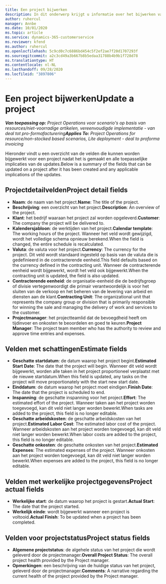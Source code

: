 ```yaml
---
title: Een project bijwerken
description: In dit onderwerp krijgt u informatie over het bijwerken van projecten in Project Operations.
author: ruhercul
manager: Annbe
ms.date: 10/01/2020
ms.topic: article
ms.service: dynamics-365-customerservice
ms.reviewer: kfend
ms.author: ruhercul
ms.openlocfilehash: 5c9cd0c7c6886bd454c5f2ef2ae7f20d1707293f
ms.sourcegitcommit: a2c3cd49a3b667b8b5edaa31788b4b9b1f728d78
ms.translationtype: HT
ms.contentlocale: nl-NL
ms.lasthandoff: 09/28/2020
ms.locfileid: "3897806"
---
```

# <a name="update-a-project"></a><span data-ttu-id="6d94f-103">Een project bijwerken</span><span class="sxs-lookup"><span data-stu-id="6d94f-103">Update a project</span></span>

<span data-ttu-id="6d94f-104">_**Van toepassing op:** Project Operations voor scenario's op basis van resources/niet-voorradige artikelen, vereenvoudigde implementatie - van deal tot pro-formafacturering_</span><span class="sxs-lookup"><span data-stu-id="6d94f-104">_**Applies To:** Project Operations for resource/non-stocked based scenarios, Lite deployment - deal to proforma invoicing_</span></span>

<span data-ttu-id="6d94f-105">Hieronder vindt u een overzicht van de velden die kunnen worden bijgewerkt voor een project nadat het is gemaakt en alle toepasselijke implicaties van de updates.</span><span class="sxs-lookup"><span data-stu-id="6d94f-105">Below is a summary of the fields that can be updated on a project after it has been created and any applicable implications of the updates.</span></span>

## <a name="project-detail-fields"></a><span data-ttu-id="6d94f-106">Projectdetailvelden</span><span class="sxs-lookup"><span data-stu-id="6d94f-106">Project detail fields</span></span>

- <span data-ttu-id="6d94f-107">**Naam**: de naam van het project.</span><span class="sxs-lookup"><span data-stu-id="6d94f-107">**Name**: The title of the project.</span></span>
- <span data-ttu-id="6d94f-108">**Beschrijving**: een overzicht van het project.</span><span class="sxs-lookup"><span data-stu-id="6d94f-108">**Description**: An overview of the project.</span></span>
- <span data-ttu-id="6d94f-109">**Klant**: het bedrijf waaraan het project zal worden opgeleverd.</span><span class="sxs-lookup"><span data-stu-id="6d94f-109">**Customer**: The company the project will be delivered to.</span></span>
- <span data-ttu-id="6d94f-110">**Kalendersjabloon**: de werktijden van het project.</span><span class="sxs-lookup"><span data-stu-id="6d94f-110">**Calendar template**: The working hours of the project.</span></span> <span data-ttu-id="6d94f-111">Wanneer het veld wordt gewijzigd, wordt het volledige schema opnieuw berekend.</span><span class="sxs-lookup"><span data-stu-id="6d94f-111">When the field is changed, the entire schedule is recalculated.</span></span>
- <span data-ttu-id="6d94f-112">**Valuta**: de valuta voor het project.</span><span class="sxs-lookup"><span data-stu-id="6d94f-112">**Currency**: The currency for the project.</span></span> <span data-ttu-id="6d94f-113">Dit veld wordt standaard ingesteld op basis van de valuta die is gedefinieerd in de contracterende eenheid.</span><span class="sxs-lookup"><span data-stu-id="6d94f-113">This field defaults based on the currency defined in the contracting unit.</span></span> <span data-ttu-id="6d94f-114">Wanneer de contracterende eenheid wordt bijgewerkt, wordt het veld ook bijgewerkt.</span><span class="sxs-lookup"><span data-stu-id="6d94f-114">When the contracting unit is updated, the field is also updated.</span></span>
- <span data-ttu-id="6d94f-115">**Contracterende eenheid**: de organisatie-eenheid die de bedrijfsgroep of divisie vertegenwoordigt die primair verantwoordelijk is voor het sluiten van de verkoop en het beheren van de levering van arbeid en diensten aan de klant.</span><span class="sxs-lookup"><span data-stu-id="6d94f-115">**Contracting Unit**: The organizational unit that represents the company group or division that is primarily responsible for winning the sale and managing the delivery of work and services to the customer.</span></span> 
- <span data-ttu-id="6d94f-116">**Projectmanager**: het projectteamlid dat de bevoegdheid heeft om tijdinvoer en onkosten te beoordelen en goed te keuren.</span><span class="sxs-lookup"><span data-stu-id="6d94f-116">**Project Manager**: The project team member who has the authority to review and approve time entries and expenses.</span></span>

## <a name="estimate-fields"></a><span data-ttu-id="6d94f-117">Velden met schattingen</span><span class="sxs-lookup"><span data-stu-id="6d94f-117">Estimate fields</span></span>

- <span data-ttu-id="6d94f-118">**Geschatte startdatum**: de datum waarop het project begint.</span><span class="sxs-lookup"><span data-stu-id="6d94f-118">**Estimated Start Date**: The date that the project will begin.</span></span> <span data-ttu-id="6d94f-119">Wanneer dit veld wordt bijgewerkt, worden alle taken in het project proportioneel verplaatst met de nieuwe startdatum.</span><span class="sxs-lookup"><span data-stu-id="6d94f-119">When this field is updated, any tasks on the project will move proportionately with the start new start date.</span></span>
- <span data-ttu-id="6d94f-120">**Einddatum**: de datum waarop het project moet eindigen.</span><span class="sxs-lookup"><span data-stu-id="6d94f-120">**Finish Date**: The date that the project is scheduled to end.</span></span>
- <span data-ttu-id="6d94f-121">**Inspanning**: de geschatte inspanning voor het project.</span><span class="sxs-lookup"><span data-stu-id="6d94f-121">**Effort**: The estimated effort of the project.</span></span> <span data-ttu-id="6d94f-122">Wanneer taken aan het project worden toegevoegd, kan dit veld niet langer worden bewerkt.</span><span class="sxs-lookup"><span data-stu-id="6d94f-122">When tasks are added to the project, this field is no longer editable.</span></span>
- <span data-ttu-id="6d94f-123">**Geschatte arbeidskosten**: de geschatte arbeidskosten van het project.</span><span class="sxs-lookup"><span data-stu-id="6d94f-123">**Estimated Labor Cost**: The estimated labor cost of the project.</span></span> <span data-ttu-id="6d94f-124">Wanneer arbeidskosten aan het project worden toegevoegd, kan dit veld niet langer worden bewerkt.</span><span class="sxs-lookup"><span data-stu-id="6d94f-124">When labor costs are added to the project, this field is no longer editable.</span></span>
- <span data-ttu-id="6d94f-125">**Geschatte onkosten**: de geschatte onkosten van het project.</span><span class="sxs-lookup"><span data-stu-id="6d94f-125">**Estimated Expenses**: The estimated expenses of the project.</span></span> <span data-ttu-id="6d94f-126">Wanneer onkosten aan het project worden toegevoegd, kan dit veld niet langer worden bewerkt.</span><span class="sxs-lookup"><span data-stu-id="6d94f-126">When expenses are added to the project, this field is no longer editable.</span></span>

## <a name="project-actual-fields"></a><span data-ttu-id="6d94f-127">Velden met werkelijke projectgegevens</span><span class="sxs-lookup"><span data-stu-id="6d94f-127">Project actual fields</span></span>
- <span data-ttu-id="6d94f-128">**Werkelijke start**: de datum waarop het project is gestart.</span><span class="sxs-lookup"><span data-stu-id="6d94f-128">**Actual Start**: The date that the project started.</span></span>
- <span data-ttu-id="6d94f-129">**Werkelijk einde**: wordt bijgewerkt wanneer een project is voltooid.</span><span class="sxs-lookup"><span data-stu-id="6d94f-129">**Actual Finish**: To be updated when a project has been completed.</span></span>

## <a name="project-status-fields"></a><span data-ttu-id="6d94f-130">Velden voor projectstatus</span><span class="sxs-lookup"><span data-stu-id="6d94f-130">Project status fields</span></span>

- <span data-ttu-id="6d94f-131">**Algemene projectstatus**: de algehele status van het project die wordt geleverd door de projectmanager.</span><span class="sxs-lookup"><span data-stu-id="6d94f-131">**Overall Project Status**: The overall project health provided by the Project manager.</span></span>
- <span data-ttu-id="6d94f-132">**Opmerkingen**: een beschrijving van de huidige status van het project, geleverd door de projectmanager.</span><span class="sxs-lookup"><span data-stu-id="6d94f-132">**Comments**: A narrative regarding the current health of the project provided by the Project manager.</span></span>

